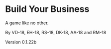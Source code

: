 # Build Your Business
A game like no other.

By VD-18, EH-18, RS-18, DK-18, AA-18 and RM-18

Version 0.1.22b
